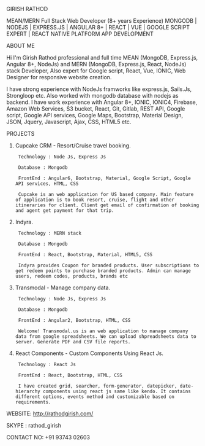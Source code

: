 GIRISH RATHOD

MEAN/MERN Full Stack Web Developer (8+ years Experience)
MONGODB | NODEJS | EXPRESS.JS | ANGULAR 8+ | REACT | VUE | GOOGLE SCRIPT EXPERT | REACT NATIVE PLATFORM APP DEVELOPMENT

ABOUT ME

Hi I'm Girish Rathod professional and full time MEAN (MongoDB, Express.js, Angular 8+, NodeJs) and MERN (MongoDB, Express.js, React, NodeJs) stack Developer, Also expert for Google script, React, Vue, IONIC, Web Designer for responsive website creation.

I have strong experience with NodeJs framworks like express.js, Sails.Js, Strongloop etc. Also worked with mongodb database with nodejs as backend. I have work experience with Angular 8+, IONIC, IONIC4, Firebase, Amazon Web Services, S3 bucket, React, Git, Gitlab, REST API, Google script, Google API services, Google Maps, Bootstrap, Material Design, JSON, Jquery, Javascript, Ajax, CSS, HTML5 etc.

PROJECTS

1. Cupcake CRM - Resort/Cruise travel booking.

        Technology : Node Js, Express Js

        Database : Mongodb

        FrontEnd : Angular6, Bootstrap, Material, Google Script, Google API services, HTML, CSS

        Cupcake is an web application for US based company. Main feature of application is to book resort, cruise, flight and other itineraries for client. Client get email of confirmation of booking and agent get payment for that trip.
        
2. Indyra.

        Technology : MERN stack

        Database : Mongodb

        FrontEnd : React, Bootstrap, Material, HTML5, CSS

        Indyra provides Coupon for branded products. User subscriptions to get redeem points to purchase branded products. Admin can manage users, redeem codes, products, brands etc       
        
3. Transmodal - Manage company data.

        Technology : Node Js, Express Js

        Database : Mongodb

        FrontEnd : Angular2, Bootstrap, HTML, CSS

        Welcome! Transmodal.us is an web application to manage company data from google spreadsheets. We can upload shpreadsheets data to server. Generate PDF and CSV file reports.

3. React Components - Custom Components Using React Js.

        Technology : React Js

        FrontEnd : React, Bootstrap, HTML, CSS

        I have created grid, searcher, form-generator, datepicker, date-hierarchy components using react js same like kendo. It contains different options, events method and customizable based on requirements.


WEBSITE: http://rathodgirish.com/

SKYPE : rathod_girish

CONTACT NO: +91 93743 02603

